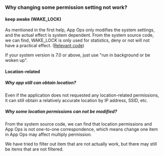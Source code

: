 ### Why changing some permission setting not work?

#### keep awake (WAKE_LOCK)

As mentioned in the first help, App Ops only modifies the system settings, and the actual effect is system dependent.
From the system source code, we can find, WAKE_LOCK is only used for statistics,
deny or not will not have a practical effect. ([Relevant code](https://github.com/aosp-mirror/platform_frameworks_base/blob/oreo-release/services/core/java/com/android/server/power/Notifier.java#L191-L193))

If your system version is 7.0 or above, just use "run in background or be woken up".

#### Location-related

##### Why app still can obtain location?

Even if the application does not requested any location-related permissions,
it can still obtain a relatively accurate location by IP address, SSID, etc.

##### Why some location permissions can not be modified?

From the system source code, we can find that location permissions and App Ops is not one-to-one correspondence,
which means change one item in App Ops may affect multiply permission.

We have tried to filter out item that are not actually work, but there may still be items that are not filtered.